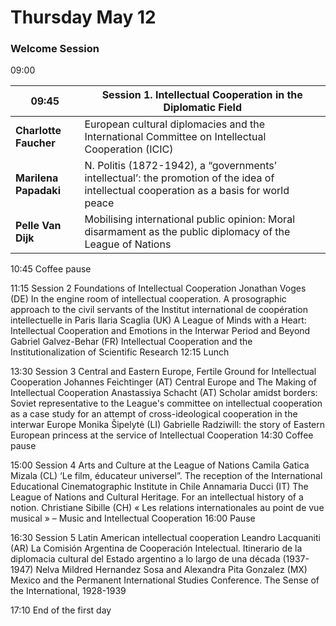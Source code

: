 # Thursday May 12		



### Welcome Session	
09:00	
		

| 09:45 | Session 1. Intellectual Cooperation in the Diplomatic Field |
| --- | --- |
| **Charlotte Faucher** | European cultural diplomacies and the International Committee on Intellectual Cooperation (ICIC) |
| **Marilena Papadaki** | N. Politis (1872-1942), a “governments’ intellectual’: the promotion of the idea of intellectual cooperation as a basis for world peace |
| **Pelle Van Dijk** | Mobilising international public opinion: Moral disarmament as the public diplomacy of the League of Nations |

10:45	Coffee pause	
		
11:15	Session 2	Foundations of Intellectual Cooperation
	Jonathan Voges (DE)	In the engine room of intellectual cooperation. A prosographic approach to the civil servants of the Institut international de coopération intellectuelle in Paris
	Ilaria Scaglia (UK)	A League of Minds with a Heart: Intellectual Cooperation and Emotions in the Interwar Period and Beyond
	Gabriel Galvez-Behar (FR)	Intellectual Cooperation and the Institutionalization of Scientific Research
12:15	Lunch	
		
		
		
13:30	Session 3	Central and Eastern Europe, Fertile Ground for Intellectual Cooperation
	Johannes Feichtinger (AT)	Central Europe and The Making of Intellectual Cooperation
	Anastassiya Schacht (AT)	Scholar amidst borders: Soviet representative to the League's committee on intellectual cooperation as a case study for an attempt of cross-ideological cooperation in the interwar Europe
	Monika Šipelytė (LI)	Gabrielle Radziwill: the story of Eastern European princess at the service of Intellectual Cooperation
14:30	Coffee pause	
		
15:00	Session 4	Arts and Culture at the League of Nations
	Camila Gatica Mizala (CL)	‘Le film, éducateur universel”. The reception of the International Educational Cinematographic Institute in Chile
	Annamaria Ducci (IT)	The League of Nations and Cultural Heritage. For an intellectual history of a notion.
	Christiane Sibille (CH)	« Les relations internationales au point de vue musical » – Music and Intellectual Cooperation
16:00	Pause	
		
16:30	Session 5	Latin American intellectual cooperation
	Leandro Lacquaniti (AR)	La Comisión Argentina de Cooperación Intelectual. Itinerario de la diplomacia cultural del Estado argentino a lo largo de una década (1937-1947)
	Nelva Mildred Hernandez Sosa and Alexandra Pita Gonzalez (MX)	Mexico and the Permanent International Studies Conference. The Sense of the International, 1928-1939
		
17:10	End of the first day	
